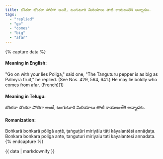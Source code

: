 ```yaml
---
title: బొంకరా బొంకరా పోలిగా అంటే, టంగుటూరి మిరియాలు తాటి కాయలంతేశి అన్నాడట.
tags:
  - "replied"
  - "go"
  - "comes"
  - "big"
  - "afar"
---
```


{% capture data %}
#### Meaning in English:
"Go on with your lies Poliga," said one, "The Tanguturu pepper is as big as Palmyra fruit," he replied.
(See Nos. 429, 564, 641.)
He may lie boldly who comes from afar. (French)[1]

#### Meaning in Telugu:
బొంకరా బొంకరా పోలిగా అంటే, టంగుటూరి మిరియాలు తాటి కాయలంతేశి అన్నాడట.

#### Romanization:
Boṅkarā boṅkarā pōligā aṇṭē, ṭaṅguṭūri miriyālu tāṭi kāyalantēśi annāḍaṭa.
Bonkara bonkara poliga ante, tanguturi miriyalu tati kayalantesi annadata.
{% endcapture %}

{{ data | markdownify }}

